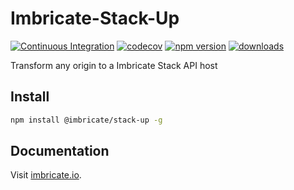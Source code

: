 # Imbricate-Stack-Up

[![Continuous Integration](https://github.com/Imbricate/Imbricate-Stack-Up/actions/workflows/ci.yml/badge.svg)](https://github.com/Imbricate/Imbricate-Stack-Up/actions/workflows/ci.yml)
[![codecov](https://codecov.io/gh/Imbricate/Imbricate-Stack-Up/branch/main/graph/badge.svg)](https://codecov.io/gh/Imbricate/Imbricate-Stack-Up)
[![npm version](https://badge.fury.io/js/%40imbricate%2FStack-Up.svg)](https://badge.fury.io/js/%40imbricate%2FStack-Up)
[![downloads](https://img.shields.io/npm/dm/@imbricate/Stack-Up.svg)](https://www.npmjs.com/package/@imbricate/Stack-Up)

Transform any origin to a Imbricate Stack API host

## Install

```sh
npm install @imbricate/stack-up -g
```

## Documentation

Visit [imbricate.io](https://imbricate.io/).
